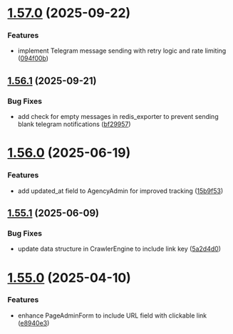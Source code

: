 # [1.57.0](https://github.com/ghorbani-mohammad/Django-Crawler-Framework/compare/v1.56.1...v1.57.0) (2025-09-22)


### Features

* implement Telegram message sending with retry logic and rate limiting ([094f00b](https://github.com/ghorbani-mohammad/Django-Crawler-Framework/commit/094f00ba1e0b1e01c1c63731e24316de281c1414))



## [1.56.1](https://github.com/ghorbani-mohammad/Django-Crawler-Framework/compare/v1.56.0...v1.56.1) (2025-09-21)


### Bug Fixes

* add check for empty messages in redis_exporter to prevent sending blank telegram notifications ([bf29957](https://github.com/ghorbani-mohammad/Django-Crawler-Framework/commit/bf29957b89eda2ba158ee3c6203feeb57ab960a6))



# [1.56.0](https://github.com/ghorbani-mohammad/Django-Crawler-Framework/compare/v1.55.1...v1.56.0) (2025-06-19)


### Features

* add updated_at field to AgencyAdmin for improved tracking ([15b9f53](https://github.com/ghorbani-mohammad/Django-Crawler-Framework/commit/15b9f53ee9300a1105231c5bc61ecafb04d8ae29))



## [1.55.1](https://github.com/ghorbani-mohammad/Django-Crawler-Framework/compare/v1.55.0...v1.55.1) (2025-06-09)


### Bug Fixes

* update data structure in CrawlerEngine to include link key ([5a2d4d0](https://github.com/ghorbani-mohammad/Django-Crawler-Framework/commit/5a2d4d017f4c49f94775be6a1cdf0642f3f40d3e))



# [1.55.0](https://github.com/ghorbani-mohammad/Django-Crawler-Framework/compare/v1.54.0...v1.55.0) (2025-04-10)


### Features

* enhance PageAdminForm to include URL field with clickable link ([e8940e3](https://github.com/ghorbani-mohammad/Django-Crawler-Framework/commit/e8940e3adcf9e1a6e1d568721e6ee5c245ef3c29))



